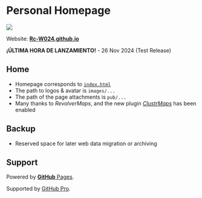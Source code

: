 # Personal Homepage
![](https://skillicons.dev/icons?i=html,js,css)

Website: [**Rc-W024.github.io**](https://Rc-W024.github.io)

**¡ÚLTIMA HORA DE LANZAMIENTO!** - 26 Nov 2024 (Test Release)

## Home
- Homepage corresponds to [`index.html`](https://github.com/Rc-W024/Rc-W024.github.io/blob/main/index.html)
- The path to logos & avatar is `images/...`
- The path of the page attachments is `pub/...`
- Many thanks to *RevolverMaps*, and the new plugin [*ClustrMaps*](https://clustrmaps.com/) has been enabled

## Backup
- Reserved space for later web data migration or archiving

## Support
Powered by [**GitHub** Pages](https://pages.github.com/).

Supported by [GitHub Pro](https://docs.github.com/en/get-started/learning-about-github/githubs-plans#github-pro).
